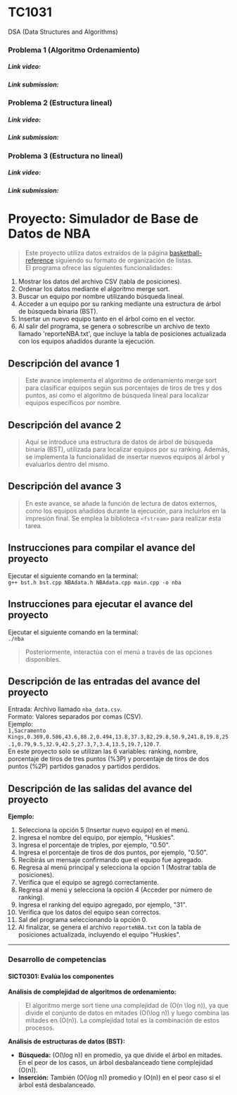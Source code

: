 # TC1031

DSA (Data Structures and Algorithms)

### Problema 1 (Algoritmo Ordenamiento)
##### Link video: 
##### Link submission: 

### Problema 2 (Estructura lineal)
##### Link video: 
##### Link submission: 

### Problema 3 (Estructura no lineal)
##### Link video: 
##### Link submission: 


# Proyecto: Simulador de Base de Datos de NBA
> Este proyecto utiliza datos extraídos de la página [basketball-reference](https://www.basketball-reference.com/leagues/NBA_2025.html) siguiendo su formato de organización de listas.  
> El programa ofrece las siguientes funcionalidades:  
1. Mostrar los datos del archivo CSV (tabla de posiciones).  
2. Ordenar los datos mediante el algoritmo merge sort.  
3. Buscar un equipo por nombre utilizando búsqueda lineal.  
4. Acceder a un equipo por su ranking mediante una estructura de árbol de búsqueda binaria (BST).  
5. Insertar un nuevo equipo tanto en el árbol como en el vector.  
6. Al salir del programa, se genera o sobrescribe un archivo de texto llamado 'reporteNBA.txt', que incluye la tabla de posiciones actualizada con los equipos añadidos durante la ejecución.

## Descripción del avance 1
> Este avance implementa el algoritmo de ordenamiento merge sort para clasificar equipos según sus porcentajes de tiros de tres y dos puntos, así como el algoritmo de búsqueda lineal para localizar equipos específicos por nombre.  

## Descripción del avance 2
> Aquí se introduce una estructura de datos de árbol de búsqueda binaria (BST), utilizada para localizar equipos por su ranking. Además, se implementa la funcionalidad de insertar nuevos equipos al árbol y evaluarlos dentro del mismo.  

## Descripción del avance 3
> En este avance, se añade la función de lectura de datos externos, como los equipos añadidos durante la ejecución, para incluirlos en la impresión final. Se emplea la biblioteca `<fstream>` para realizar esta tarea.  

## Instrucciones para compilar el avance del proyecto  
Ejecutar el siguiente comando en la terminal:  
`g++ bst.h bst.cpp NBAdata.h NBAdata.cpp main.cpp -o nba`  

## Instrucciones para ejecutar el avance del proyecto  
Ejecutar el siguiente comando en la terminal:  
`./nba`  

> Posteriormente, interactúa con el menú a través de las opciones disponibles.  

## Descripción de las entradas del avance del proyecto  
Entrada: Archivo llamado `nba_data.csv`.  
Formato: Valores separados por comas (CSV).  
Ejemplo:  
`1,Sacramento Kings,0.369,0.586,43.6,88.2,0.494,13.8,37.3,82,29.8,50.9,241.8,19.8,25.1,0.79,9.5,32.9,42.5,27.3,7,3.4,13.5,19.7,120.7`.  
En este proyecto solo se utilizan las 6 variables: ranking, nombre, porcentaje de tiros de tres puntos (%3P) y porcentaje de tiros de dos puntos (%2P) partidos ganados y partidos perdidos.  

## Descripción de las salidas del avance del proyecto  
**Ejemplo:**  
1. Selecciona la opción 5 (Insertar nuevo equipo) en el menú.  
2. Ingresa el nombre del equipo, por ejemplo, "Huskies".  
3. Ingresa el porcentaje de triples, por ejemplo, "0.50".  
4. Ingresa el porcentaje de tiros de dos puntos, por ejemplo, "0.50".  
5. Recibirás un mensaje confirmando que el equipo fue agregado.  
6. Regresa al menú principal y selecciona la opción 1 (Mostrar tabla de posiciones).  
7. Verifica que el equipo se agregó correctamente.  
8. Regresa al menú y selecciona la opción 4 (Acceder por número de ranking).  
9. Ingresa el ranking del equipo agregado, por ejemplo, "31".  
10. Verifica que los datos del equipo sean correctos.  
11. Sal del programa seleccionando la opción 0.  
12. Al finalizar, se genera el archivo `reporteNBA.txt` con la tabla de posiciones actualizada, incluyendo el equipo "Huskies".  

---

### Desarrollo de competencias  

#### **SICT0301: Evalúa los componentes**  
**Análisis de complejidad de algoritmos de ordenamiento:**  
> El algoritmo merge sort tiene una complejidad de \(O(n \log n)\), ya que divide el conjunto de datos en mitades \(O(\log n)\) y luego combina las mitades en \(O(n)\). La complejidad total es la combinación de estos procesos.  

**Análisis de estructuras de datos (BST):**  
- **Búsqueda:** \(O(\log n)\) en promedio, ya que divide el árbol en mitades. En el peor de los casos, un árbol desbalanceado tiene complejidad \(O(n)\).  
- **Inserción:** También \(O(\log n)\) promedio y \(O(n)\) en el peor caso si el árbol está desbalanceado.  


